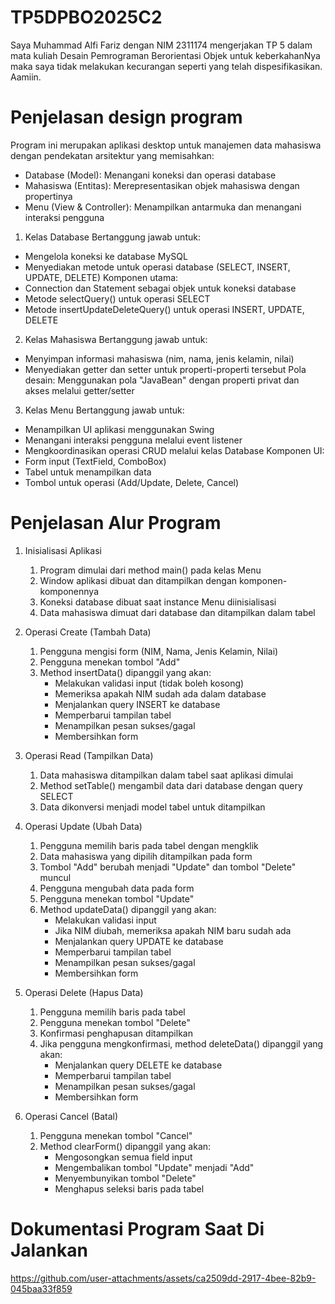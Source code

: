 # TP5DPBO2025C2
Saya Muhammad Alfi Fariz dengan NIM 2311174 mengerjakan TP 5 dalam mata kuliah Desain Pemrograman Berorientasi Objek
untuk keberkahanNya maka saya tidak melakukan kecurangan seperti yang telah dispesifikasikan. Aamiin.

# Penjelasan design program
Program ini merupakan aplikasi desktop untuk manajemen data mahasiswa dengan pendekatan arsitektur yang memisahkan:
- Database (Model): Menangani koneksi dan operasi database
- Mahasiswa (Entitas): Merepresentasikan objek mahasiswa dengan propertinya
- Menu (View & Controller): Menampilkan antarmuka dan menangani interaksi pengguna

1. Kelas Database
Bertanggung jawab untuk:
- Mengelola koneksi ke database MySQL
- Menyediakan metode untuk operasi database (SELECT, INSERT, UPDATE, DELETE)
Komponen utama:
- Connection dan Statement sebagai objek untuk koneksi database
- Metode selectQuery() untuk operasi SELECT
- Metode insertUpdateDeleteQuery() untuk operasi INSERT, UPDATE, DELETE

2. Kelas Mahasiswa
Bertanggung jawab untuk:
- Menyimpan informasi mahasiswa (nim, nama, jenis kelamin, nilai)
- Menyediakan getter dan setter untuk properti-properti tersebut
Pola desain: Menggunakan pola "JavaBean" dengan properti privat dan akses melalui getter/setter

3. Kelas Menu
Bertanggung jawab untuk:
- Menampilkan UI aplikasi menggunakan Swing
- Menangani interaksi pengguna melalui event listener
- Mengkoordinasikan operasi CRUD melalui kelas Database
Komponen UI:
- Form input (TextField, ComboBox)
- Tabel untuk menampilkan data
- Tombol untuk operasi (Add/Update, Delete, Cancel)

# Penjelasan Alur Program
1. Inisialisasi Aplikasi
   1. Program dimulai dari method main() pada kelas Menu
   2. Window aplikasi dibuat dan ditampilkan dengan komponen-komponennya
   3. Koneksi database dibuat saat instance Menu diinisialisasi
   4. Data mahasiswa dimuat dari database dan ditampilkan dalam tabel

2. Operasi Create (Tambah Data)
   1. Pengguna mengisi form (NIM, Nama, Jenis Kelamin, Nilai)
   2. Pengguna menekan tombol "Add"
   3. Method insertData() dipanggil yang akan:
      - Melakukan validasi input (tidak boleh kosong)
      - Memeriksa apakah NIM sudah ada dalam database
      - Menjalankan query INSERT ke database
      - Memperbarui tampilan tabel
      - Menampilkan pesan sukses/gagal
      - Membersihkan form

3. Operasi Read (Tampilkan Data)
   1. Data mahasiswa ditampilkan dalam tabel saat aplikasi dimulai
   2. Method setTable() mengambil data dari database dengan query SELECT
   3. Data dikonversi menjadi model tabel untuk ditampilkan

4. Operasi Update (Ubah Data)

   1. Pengguna memilih baris pada tabel dengan mengklik
   2. Data mahasiswa yang dipilih ditampilkan pada form
   3. Tombol "Add" berubah menjadi "Update" dan tombol "Delete" muncul
   4. Pengguna mengubah data pada form
   5. Pengguna menekan tombol "Update"
   6. Method updateData() dipanggil yang akan:
      - Melakukan validasi input
      - Jika NIM diubah, memeriksa apakah NIM baru sudah ada
      - Menjalankan query UPDATE ke database
      - Memperbarui tampilan tabel
      - Menampilkan pesan sukses/gagal
      - Membersihkan form

5. Operasi Delete (Hapus Data)
   1. Pengguna memilih baris pada tabel
   2. Pengguna menekan tombol "Delete"
   3. Konfirmasi penghapusan ditampilkan
   4. Jika pengguna mengkonfirmasi, method deleteData() dipanggil yang akan:
      - Menjalankan query DELETE ke database
      - Memperbarui tampilan tabel
      - Menampilkan pesan sukses/gagal
      - Membersihkan form

6. Operasi Cancel (Batal)
   1. Pengguna menekan tombol "Cancel"
   2. Method clearForm() dipanggil yang akan:
      - Mengosongkan semua field input
      - Mengembalikan tombol "Update" menjadi "Add"
      - Menyembunyikan tombol "Delete"
      - Menghapus seleksi baris pada tabel

# Dokumentasi Program Saat Di Jalankan

https://github.com/user-attachments/assets/ca2509dd-2917-4bee-82b9-045baa33f859
